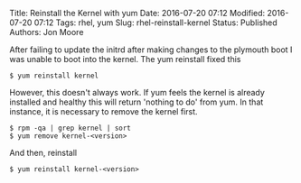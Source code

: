 Title: Reinstall the Kernel with yum
Date: 2016-07-20 07:12
Modified: 2016-07-20 07:12
Tags: rhel, yum
Slug: rhel-reinstall-kernel
Status: Published
Authors: Jon Moore

After failing to update the initrd after making changes to the plymouth boot I was unable to boot into the kernel.  The yum reinstall fixed this

    $ yum reinstall kernel
    
However, this doesn't always work.  If yum feels the kernel is already installed and healthy this will return 'nothing to do' from yum.  In that instance, it is necessary to remove the kernel first.

    $ rpm -qa | grep kernel | sort
    $ yum remove kernel-<version>

And then, reinstall

    $ yum reinstall kernel-<version>